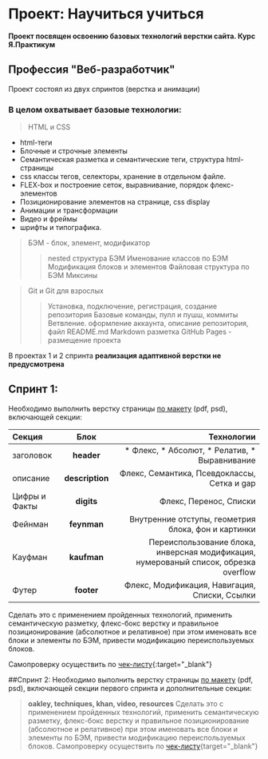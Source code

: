 # Проект: Научиться учиться #

**Проект посвящен освоению базовых технологий верстки сайта. Курс Я.Практикум**

## Профессия "Веб-разработчик" ##

Проект состоял из двух спринтов (верстка и анимации)

### В целом охватывает базовые технологии: ###
>HTML и CSS
  * html-теги
  * Блочные и строчные элементы
  * Семантическая разметка и семантические теги, структура html-страницы
  * css классы тегов, селекторы, хранение в отдельном файле.
  * FLEX-box и построение сеток, выравнивание, порядок флекс-элементов
  * Позиционирование элементов на странице, css display
  * Анимации и трансформации
  * Видео и фреймы
  * шрифты и типографика.

> БЭМ - блок, элемент, модификатор
>> nested структура БЭМ
>> Именование классов по БЭМ
>> Модификация блоков и элементов
>> Файловая структура по БЭМ
>> Миксины

>Git и Git для взрослых
>>Установка, подключение, регистрация, создание репозитория
>>Базовые команды, пулл и пушш, коммиты
>>Ветвление.
>>оформление аккаунта, описание репозитория, файл README.md
>>Markdown разметка
>>GitHub Pages - размещение проекта

В проектах 1 и 2 спринта **реализация адаптивной верстки не предусмотрена**

## Спринт 1:

Необходимо выполнить верстку страницы [по макету](https://code.s3.yandex.net/web-developer/project-1/sprint-1-brief.pdf) (pdf, psd), включающей секции:

  | Секция | Блок  | Технологии |
  | :---   | :---: | ---:       |
  | заголовок | **header** | * Флекс,  * Абсолют,  * Релатив,  * Выравнивание |
  | описание  | **description** | Флекс, Семантика, Псевдоклассы, Сетка и gap |
  | Цифры и Факты | **digits** | Флекс, Перенос, Списки |
  | Фейнман | **feynman** | Внутренние отступы, геометрия блока, фон и картинки |
  | Кауфман | **kaufman** | Переиспользование блока, инверсная модификация, нумерованый список, обрезка overflow |
  | Футер | **footer** | Флекс, Модификация, Навигация, Списки, Ссылки |


Сделать это с применением пройденных технологий, применить семантическую разметку, флекс-бокс верстку и правильное позиционирование
(абсолютное и релативное) при этом именовать все блоки и элементы по БЭМ, привести модификацию переиспользуемых блоков.

Самопроверку осуществить по [чек-листу](https://code.s3.yandex.net/web-developer/checklists-pdf/new-program/checklist-1.pdf){:target="_blank"}


##Спринт 2:
Необходимо выполнить верстку страницы [по макету](https://code.s3.yandex.net/web-developer/project-1/sprint-2-brief.pdf) (pdf, psd), включающей секции первого спринта и дополнительные секции:
>**oakley, techniques, khan, video, resources**
Сделать это с применением пройденных технологий, применить семантическую разметку, флекс-бокс верстку и правильное позиционирование
(абсолютное и релативное) при этом именовать все блоки и элементы по БЭМ, привести модификацию переиспользуемых блоков.
Самопроверку осуществить по [чек-листу](https://code.s3.yandex.net/web-developer/checklists-pdf/new-program/checklist-2.pdf){target="\_blank"}
